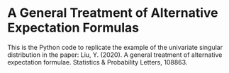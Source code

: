 # A General Treatment of Alternative Expectation Formulas

This is the Python code to replicate the example of the univariate singular distribution in the paper: Liu, Y. (2020). A general treatment of alternative expectation formulae. Statistics & Probability Letters, 108863.
